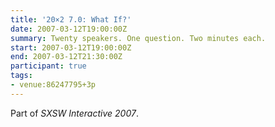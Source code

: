 ```yaml
---
title: '20×2 7.0: What If?'
date: 2007-03-12T19:00:00Z
summary: Twenty speakers. One question. Two minutes each.
start: 2007-03-12T19:00:00Z
end: 2007-03-12T21:30:00Z
participant: true
tags:
- venue:86247795+3p
---
```

Part of *SXSW Interactive 2007*.
